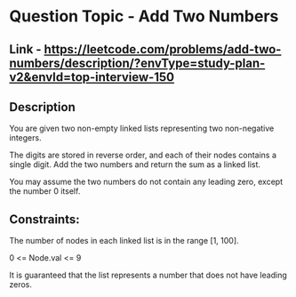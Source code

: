 # Question Topic - Add Two Numbers


## Link - https://leetcode.com/problems/add-two-numbers/description/?envType=study-plan-v2&envId=top-interview-150


## Description

You are given two non-empty linked lists representing two non-negative integers. 

The digits are stored in reverse order, and each of their nodes contains a single digit. Add the two numbers and return the sum as a linked list.

You may assume the two numbers do not contain any leading zero, except the number 0 itself.

## Constraints:

The number of nodes in each linked list is in the range [1, 100].

0 <= Node.val <= 9

It is guaranteed that the list represents a number that does not have leading zeros.
